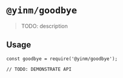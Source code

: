 # `@yinm/goodbye`

> TODO: description

## Usage

```
const goodbye = require('@yinm/goodbye');

// TODO: DEMONSTRATE API
```
